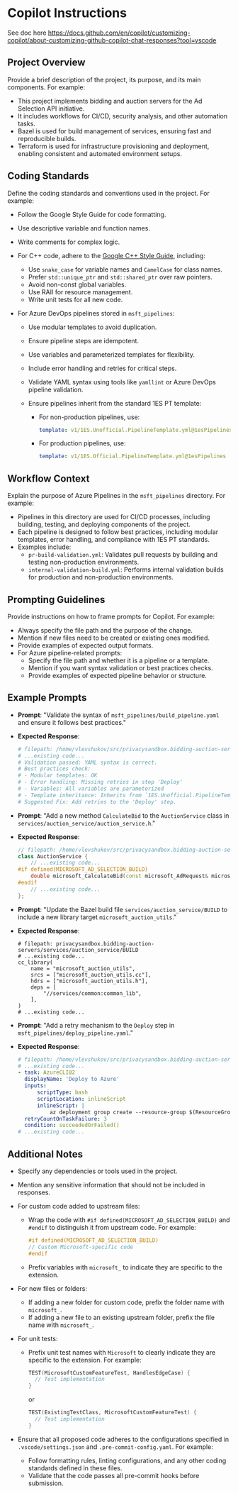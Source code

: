 # Copilot Instructions

See doc here
<https://docs.github.com/en/copilot/customizing-copilot/about-customizing-github-copilot-chat-responses?tool=vscode>

## Project Overview

Provide a brief description of the project, its purpose, and its main components. For example:

-   This project implements bidding and auction servers for the Ad Selection API initiative.
-   It includes workflows for CI/CD, security analysis, and other automation tasks.
-   Bazel is used for build management of services, ensuring fast and reproducible builds.
-   Terraform is used for infrastructure provisioning and deployment, enabling consistent and
    automated environment setups.

## Coding Standards

Define the coding standards and conventions used in the project. For example:

-   Follow the Google Style Guide for code formatting.
-   Use descriptive variable and function names.
-   Write comments for complex logic.
-   For C++ code, adhere to the
    [Google C++ Style Guide](https://google.github.io/styleguide/cppguide.html), including:
    -   Use `snake_case` for variable names and `CamelCase` for class names.
    -   Prefer `std::unique_ptr` and `std::shared_ptr` over raw pointers.
    -   Avoid non-const global variables.
    -   Use RAII for resource management.
    -   Write unit tests for all new code.
-   For Azure DevOps pipelines stored in `msft_pipelines`:

    -   Use modular templates to avoid duplication.
    -   Ensure pipeline steps are idempotent.
    -   Use variables and parameterized templates for flexibility.
    -   Include error handling and retries for critical steps.
    -   Validate YAML syntax using tools like `yamllint` or Azure DevOps pipeline validation.
    -   Ensure pipelines inherit from the standard 1ES PT template:

        -   For non-production pipelines, use:

            ```yaml
            template: v1/1ES.Unofficial.PipelineTemplate.yml@1esPipelines
            ```

        -   For production pipelines, use:

            ```yaml
            template: v1/1ES.Official.PipelineTemplate.yml@1esPipelines
            ```

## Workflow Context

Explain the purpose of Azure Pipelines in the `msft_pipelines` directory. For example:

-   Pipelines in this directory are used for CI/CD processes, including building, testing, and
    deploying components of the project.
-   Each pipeline is designed to follow best practices, including modular templates, error handling,
    and compliance with 1ES PT standards.
-   Examples include:
    -   `pr-build-validation.yml`: Validates pull requests by building and testing non-production
        environments.
    -   `internal-validation-build.yml`: Performs internal validation builds for production and
        non-production environments.

## Prompting Guidelines

Provide instructions on how to frame prompts for Copilot. For example:

-   Always specify the file path and the purpose of the change.
-   Mention if new files need to be created or existing ones modified.
-   Provide examples of expected output formats.
-   For Azure pipeline-related prompts:
    -   Specify the file path and whether it is a pipeline or a template.
    -   Mention if you want syntax validation or best practices checks.
    -   Provide examples of expected pipeline behavior or structure.

## Example Prompts

-   **Prompt**: "Validate the syntax of `msft_pipelines/build_pipeline.yaml` and ensure it follows
    best practices."
-   **Expected Response**:

    ```yaml
    # filepath: /home/vlevshukov/src/privacysandbox.bidding-auction-servers/msft_pipelines/build_pipeline.yaml
    # ...existing code...
    # Validation passed: YAML syntax is correct.
    # Best practices check:
    # - Modular templates: OK
    # - Error handling: Missing retries in step 'Deploy'
    # - Variables: All variables are parameterized
    # - Template inheritance: Inherits from `1ES.Unofficial.PipelineTemplate.yml`
    # Suggested Fix: Add retries to the 'Deploy' step.
    ```

-   **Prompt**: "Add a new method `CalculateBid` to the `AuctionService` class in
    `services/auction_service/auction_service.h`."
-   **Expected Response**:

    ```cpp
    // filepath: /home/vlevshukov/src/privacysandbox.bidding-auction-servers/services/auction_service/auction_service.h
    class AuctionService {
        // ...existing code...
    #if defined(MICROSOFT_AD_SELECTION_BUILD)
        double microsoft_CalculateBid(const microsoft_AdRequest& microsoft_request);
    #endif
        // ...existing code...
    };
    ```

-   **Prompt**: "Update the Bazel build file `services/auction_service/BUILD` to include a new
    library target `microsoft_auction_utils`."
-   **Expected Response**:

    ```bazel
    # filepath: privacysandbox.bidding-auction-servers/services/auction_service/BUILD
    # ...existing code...
    cc_library(
        name = "microsoft_auction_utils",
        srcs = ["microsoft_auction_utils.cc"],
        hdrs = ["microsoft_auction_utils.h"],
        deps = [
            "//services/common:common_lib",
        ],
    )
    # ...existing code...
    ```

-   **Prompt**: "Add a retry mechanism to the `Deploy` step in
    `msft_pipelines/deploy_pipeline.yaml`."
-   **Expected Response**:

    ```yaml
    # filepath: /home/vlevshukov/src/privacysandbox.bidding-auction-servers/msft_pipelines/deploy_pipeline.yaml
    # ...existing code...
    - task: AzureCLI@2
      displayName: 'Deploy to Azure'
      inputs:
          scriptType: bash
          scriptLocation: inlineScript
          inlineScript: |
              az deployment group create --resource-group $(ResourceGroup) --template-file $(TemplateFile)
      retryCountOnTaskFailure: 3
      condition: succeededOrFailed()
    # ...existing code...
    ```

## Additional Notes

-   Specify any dependencies or tools used in the project.
-   Mention any sensitive information that should not be included in responses.

-   For custom code added to upstream files:

    -   Wrap the code with `#if defined(MICROSOFT_AD_SELECTION_BUILD)` and `#endif` to distinguish
        it from upstream code. For example:

        ```cpp
        #if defined(MICROSOFT_AD_SELECTION_BUILD)
        // Custom Microsoft-specific code
        #endif
        ```

    -   Prefix variables with `microsoft_` to indicate they are specific to the extension.

-   For new files or folders:

    -   If adding a new folder for custom code, prefix the folder name with `microsoft_`.
    -   If adding a new file to an existing upstream folder, prefix the file name with `microsoft_`.

-   For unit tests:

    -   Prefix unit test names with `Microsoft` to clearly indicate they are specific to the
        extension. For example:

        ```cpp
        TEST(MicrosoftCustomFeatureTest, HandlesEdgeCase) {
          // Test implementation
        }
        ```

        or

        ```cpp
        TEST(ExistingTestClass, MicrosoftCustomFeatureTest) {
          // Test implementation
        }
        ```

-   Ensure that all proposed code adheres to the configurations specified in `.vscode/settings.json`
    and `.pre-commit-config.yaml`. For example:
    -   Follow formatting rules, linting configurations, and any other coding standards defined in
        these files.
    -   Validate that the code passes all pre-commit hooks before submission.
